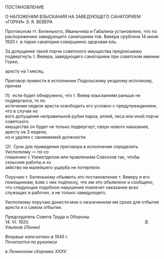 ПОСТАНОВЛЕНИЕ

О НАЛОЖЕНИИ ВЗЫСКАНИЯ НА ЗАВЕДУЮЩЕГО САНАТОРИЕМ «ГОРКИ» Э. Я. ВЕВЕРА

Протоколом тт. Беленького, Иванычева и Габалина установлено, что по распоряже­нию заведующего санаторием тов. Вевера срублена 14 июня 1920 г. в парке санатория совершенно здоровая ель.

За допущение такой порчи советского имущества предписываю подвергнуть т. Веве­ра, заведующего санаторием при советском имении Горки,

аресту на 1 месяц.

Приговор привести в исполнение Подольскому уездному исполкому, причем

(1)  если будет обнаружено, что т. Вевер взысканиям раньше не подвергался, то по  
истечении недели ареста освободить его условно с предупреждением, что в случае но­  
вого допущения неправильной рубки парка, аллей, леса или иной порчи советского  
имущества он будет не только подвергнут, сверх нового наказания, аресту на 3 недели,  
но и удален с занимаемой должности.

(2)  Срок для приведения приговора в исполнение определить Уисполкому — по со­  
глашению с Уземотделом или правлением Совхозов так, чтобы сельские работы и хо­  
зяйство ни малейшего ущерба не потерпели.

Поручаю т. Беленькому объявить это постановление т. Веверу и его помощникам, взяв с них подписку, что им это объявлено и сообщено, что следующее подобное нару­шение повлечет наказание всех служащих и рабочих, а не только заведующего.

Уисполкому поручаю донести мне о назначенном им сроке для отбытия ареста и о самом отбытии.

Председатель Совета Труда и Обороны  
14. VI. 1920.                                                                                                _В. Ульянов (Ленин)_

_Впервые напечатано в 1945 г.                                                             Печатается по рукописи_

_в Ленинском сборнике_ _XXXV_